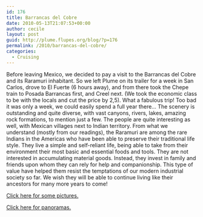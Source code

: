 ```yaml
---
id: 176
title: Barrancas del Cobre
date: 2010-05-13T21:07:53+00:00
author: cecile
layout: post
guid: http://plume.flupes.org/blog/?p=176
permalink: /2010/barrancas-del-cobre/
categories:
  - Cruising
---
```

Before leaving Mexico, we decided to pay a visit to the Barrancas del Cobre and its Raramuri inhabitant. So we left Plume on its trailer for a week in San Carlos, drove to El Fuerte (6 hours away), and from there took the Chepe train to Posada Barrancas first, and Creel next. (We took the economic class to be with the locals and cut the price by 2,5). What a fabulous trip! Too bad it was only a week, we could easily spend a full year there&#8230; The scenery is outstanding and quite diverse, with vast canyons, rivers, lakes, amazing rock formations, to mention just a few. The people are quite interesting as well, with Mexican villages next to Indian territory. From what we understand (mostly from our readings), the Raramuri are among the rare Indians in the Americas who have been able to preserve their traditional life style. They live a simple and self-reliant life, being able to take from their environment their most basic and essential foods and tools. They are not interested in accumulating material goods. Instead, they invest in family and friends upon whom they can rely for help and companionship. This type of value have helped them resist the temptations of our modern industrial society so far. We wish they will be able to continue living like their ancestors for many more years to come!

[Click here for some pictures.](http://plume.flupes.org/gallery/index.php?level=album&id=39)

[Click here for panoramas.](http://www.gigapan.org/gigapans/most_popular/?q=copper-canyon+lorenzo)